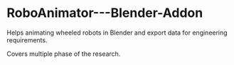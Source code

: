 # RoboAnimator---Blender-Addon
Helps animating wheeled robots in Blender and export data for engineering requirements. 


Covers multiple phase of the research.
